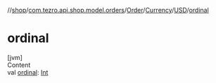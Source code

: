 //[shop](../../../../../index.md)/[com.tezro.api.shop.model.orders](../../../index.md)/[Order](../../index.md)/[Currency](../index.md)/[USD](index.md)/[ordinal](ordinal.md)



# ordinal  
[jvm]  
Content  
val [ordinal](ordinal.md): [Int](https://kotlinlang.org/api/latest/jvm/stdlib/kotlin/-int/index.html)  



